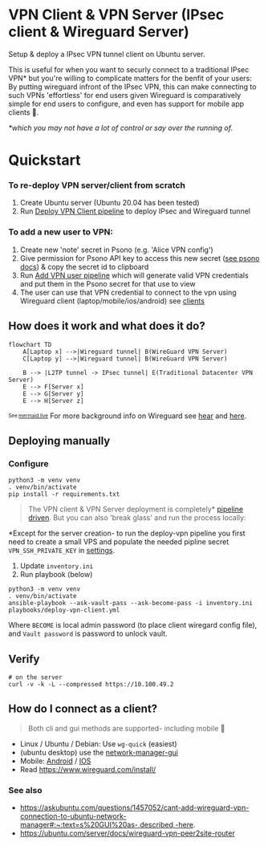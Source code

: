 # VPN Client & VPN Server (IPsec client & Wireguard Server)

Setup & deploy a IPsec VPN tunnel client on Ubuntu server. 

This is useful for when you want to securly connect to a traditional IPsec VPN* but you're willing to complicate matters for the benfit of your users:  By putting wireguard infront of the IPsec VPN,  this can make connecting to such VPNs 'effortless' for end users given Wireguard is comparatively simple for end users to configure, and even has support for mobile app clients 📱.

_*which you may not have a lot of control or say over the running of._

# Quickstart

### To re-deploy VPN server/client from scratch

1. Create Ubuntu server (Ubuntu 20.04 has been tested)
2. Run [Deploy VPN Client pipeline](https://github.com/KarmaComputing/server-bootstrap/actions/workflows/deploy-vpn.yml) to deploy IPsec and Wireguard tunnel

### To add a new user to VPN:
1. Create new 'note' secret in Psono (e.g. 'Alice VPN config')
2. Give permission for Psono API key to access this new secret ([see psono docs](https://doc.psono.com/user/api-key/creation.html#creation)) & copy the secret id to clipboard
3. Run [Add VPN user pipeline](https://github.com/KarmaComputing/server-bootstrap/actions/workflows/add-vpn-user.yml) which will generate valid VPN credentials and put them in the Psono secret for that use to view
4. The user can use that VPN credential to connect to the vpn using Wireguard client (laptop/mobile/ios/android) see [clients](https://www.wireguard.com/install/)

## How does it work and what does it do?

```mermaid
flowchart TD
    A[Laptop x] -->|Wireguard tunnel| B(WireGuard VPN Server)
    C[Laptop y] -->|Wireguard tunnel| B(WireGuard VPN Server)

    B --> |L2TP tunnel -> IPsec tunnel| E(Traditional Datacenter VPN Server)
    E --> F[Server x]
    E --> G[Server y]
    E --> H[Server z]
```
<sub><sup>See [mermaid.live](https://mermaid.live/)</sub></sup> For more background info on Wireguard see [hear](https://www.youtube.com/watch?v=88GyLoZbDNw) and [here](https://github.com/KarmaComputing/server-bootstrap/blob/43053816a72d801fbf525c59c0a2eccc149a05d0/vpn-client/playbooks/deploy-vpn-client.yml#L143).


## Deploying manually

### Configure
```
python3 -m venv venv
. venv/bin/activate
pip install -r requirements.txt
```

> The VPN client & VPN Server deployment is completely* [pipeline driven](https://github.com/KarmaComputing/server-bootstrap/blob/43053816a72d801fbf525c59c0a2eccc149a05d0/.github/workflows/deploy-vpn.yml#L64). But you can also 'break glass' and run the process locally:

*Except for the server creation- to run the deploy-vpn pipeline you first need to create a small VPS and populate the needed pipline secret `VPN_SSH_PRIVATE_KEY` in [settings](https://github.com/KarmaComputing/server-bootstrap/settings/secrets/actions).

1. Update `inventory.ini`
2. Run playbook (below)

```
python3 -m venv venv
. venv/bin/activate
ansible-playbook --ask-vault-pass --ask-become-pass -i inventory.ini playbooks/deploy-vpn-client.yml 
```

Where `BECOME` is local admin password (to place client wiregard config file), and `Vault password` is password to unlock vault.

## Verify

```
# on the server
curl -v -k -L --compressed https://10.100.49.2
```

## How do I connect as a client?
> Both cli and gui methods are supported- including mobile 📱

- Linux / Ubuntu / Debian: Use `wg-quick` (easiest)
- (ubuntu desktop) use the [network-manager-gui](https://www.xmodulo.com/wireguard-vpn-network-manager-gui.html#:~:text=NetworkManager%27s%20Connection%20Editor-,GUI,-Next%2C%20run%20nm
)
- Mobile: [Android](https://play.google.com/store/apps/details?id=com.wireguard.android) / [IOS](https://itunes.apple.com/us/app/wireguard/id1441195209?ls=1&mt=8)
- Read https://www.wireguard.com/install/


### See also
- https://askubuntu.com/questions/1457052/cant-add-wireguard-vpn-connection-to-ubuntu-network-manager#:~:text=s%20GUI%20as-,described,-here.
- https://ubuntu.com/server/docs/wireguard-vpn-peer2site-router
